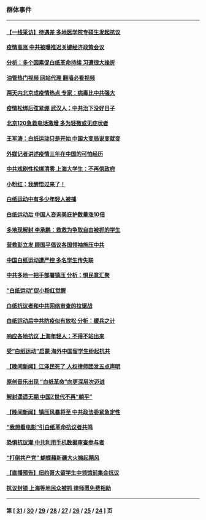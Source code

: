 ### 群体事件
---
#### [【一线采访】待遇差 多地医学院专硕生发起抗议](../../pages/ncid279/n13883914.md?12160045) 
#### [疫情高涨 中共被曝推迟关键经济政策会议](../../pages/ncid279/n13884170.md?12160045) 
#### [分析：多个因素促白纸革命持续 习遭很大挫折](../../pages/ncid279/n13872455.md?12160045) 
#### [油管热门视频 网站代理 翻墙必看视频](http://138.2.39.72:81/youtube.html?epic-marker?12160045)
#### [两天内北京成疫情热点 专家：病毒比中共强大](../../pages/ncid279/n13883440.md?12160045) 
#### [疫情松绑后弦紧绷 武汉人：中共治下没好日子](../../pages/ncid279/n13882348.md?12160045) 
#### [北京120急救电话激增 多为轻微或无症状者](../../pages/ncid279/n13882340.md?12160045) 
#### [王军涛：白纸运动只是开始 中国大变局说变就变](../../pages/ncid279/n13882183.md?12160045) 
#### [外媒记者讲述疫情三年在中国的可怕经历](../../pages/ncid279/n13881853.md?12160045) 
#### [中共戏剧性松绑清零 上海大学生：不再信政府](../../pages/ncid279/n13880836.md?12160045) 
#### [小粉红：我醒悟过来了！](../../pages/ncid279/n13881756.md?12160045) 
#### [白纸运动中有多少年轻人被捕](../../pages/ncid279/n13881065.md?12160045) 
#### [白纸运动后 中国人咨询美庇护数量涨10倍](../../pages/ncid279/n13881172.md?12160045) 
#### [多地现解封 李承鹏：救救为争取自由被抓的学生](../../pages/ncid279/n13876918.md?12160045) 
#### [营救彭立发 顾国平倡议各国领袖施压中共](../../pages/ncid279/n13878701.md?12160045) 
#### [中国白纸运动遭严控 多名学生传失联](../../pages/ncid279/n13878652.md?12160045) 
#### [中共多地一把手部署镇压 分析：惧民意汇聚](../../pages/ncid279/n13878085.md?12160045) 
#### [“白纸运动”促小粉红觉醒](../../pages/ncid279/n13877842.md?12160045) 
#### [白纸抗议者和中共网络审查的拉锯战](../../pages/ncid279/n13877688.md?12160045) 
#### [白纸运动后中共防疫似有放松 分析：缓兵之计](../../pages/ncid279/n13877425.md?12160045) 
#### [响应各地抗议 上海年轻人：不得不站出来](../../pages/ncid279/n13876261.md?12160045) 
#### [受“白纸运动”启蒙 海外中国留学生纷起抗共](../../pages/ncid279/n13876919.md?12160045) 
#### [【晚间新闻】江泽民死了 人权律师团发五点声明](../../pages/ncid279/n13876603.md?12160045) 
#### [原创音乐出现 “白纸革命”向更深层次迈进](../../pages/ncid279/n13876509.md?12160045) 
#### [解封遥遥无期 中国Z世代不再“躺平”](../../pages/ncid279/n13876294.md?12160045) 
#### [【晚间新闻】镇压风暴将至 中共政法委紧急定性](../../pages/ncid279/n13875432.md?12160045) 
#### [“我想看电影”引白纸革命抗议者共鸣](../../pages/ncid279/n13875742.md?12160045) 
#### [恐惧抗议潮 中共利用手机数据审查参与者](../../pages/ncid279/n13875552.md?12160045) 
#### [“打倒共产党” 蝴蝶藉新疆大火搧起飓风](../../pages/ncid279/n13875241.md?12160045) 
#### [【直播预告】纽约哥大留学生中领馆前集会抗议](../../pages/ncid279/n13875540.md?12160045) 
#### [抗议封锁 上海等地民众被抓 律师愿免费相助](../../pages/ncid279/n13875401.md?12160045) 

---
#### 第 [ [31](./31.md?12160045) / [30](./30.md?12160045) / [29](./29.md?12160045) / [28](./28.md?12160045) / [27](./27.md?12160045) / [26](./26.md?12160045) / [25](./25.md?12160045) / [24](./24.md?12160045) ] 页
